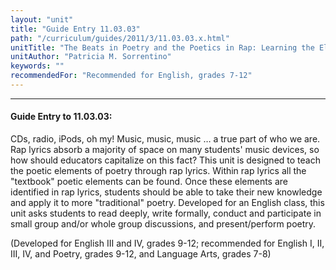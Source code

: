 ```yaml
---
layout: "unit"
title: "Guide Entry 11.03.03"
path: "/curriculum/guides/2011/3/11.03.03.x.html"
unitTitle: "The Beats in Poetry and the Poetics in Rap: Learning the Elements of Poetry through Rap Lyrics and Applying Those Learned Elements to Poetry"
unitAuthor: "Patricia M. Sorrentino"
keywords: ""
recommendedFor: "Recommended for English, grades 7-12"
---
```

<body>
<hr/>
<h4>
Guide Entry to 11.03.03:
</h4>
<p>
CDs, radio, iPods, oh my! Music, music, music … a true part of who we are. Rap lyrics absorb a majority of space on many students' music devices, so how should educators capitalize on this fact? This unit is designed to teach the poetic elements of poetry through rap lyrics. Within rap lyrics all the "textbook" poetic elements can be found. Once these elements are identified in rap lyrics, students should be able to take their new knowledge and apply it to more "traditional" poetry. Developed for an English class, this unit asks students to read deeply, write formally, conduct and participate in small group and/or whole group discussions, and present/perform poetry.
</p>
<p>
(Developed for English III and IV, grades 9-12; recommended for English I, II, III, IV, and Poetry, grades 9-12, and Language Arts, grades 7-8)
</p>
</body>
